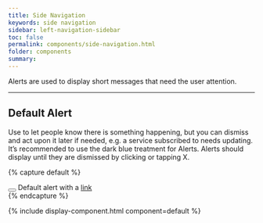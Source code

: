 ```yaml
---
title: Side Navigation
keywords: side navigation
sidebar: left-navigation-sidebar
toc: false
permalink: components/side-navigation.html
folder: components
summary:
---
```


Alerts are used to display short messages that need the user attention.

<hr>

## Default Alert
Use to let people know there is something happening, but you can dismiss and act upon it later if needed, e.g. a service subscribed to needs updating. It’s recommended to use the dark blue treatment for Alerts. Alerts should display until they are dismissed by clicking or tapping X.

{% capture default %}
<div class="fd-alert fd-alert--dismissible" role="alert" id="j2ALl423">
  <button class="fd-alert__close" aria-controls="j2ALl423" aria-label="Close"></button>
  Default alert with a <a href="#" class="fd-link">link <span class="sap-icon--arrow-right sap-icon--s"></span></a>
</div>
{% endcapture %}

{% include display-component.html component=default %}
